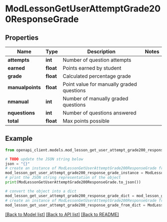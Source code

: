 # ModLessonGetUserAttemptGrade200ResponseGrade


## Properties

Name | Type | Description | Notes
------------ | ------------- | ------------- | -------------
**attempts** | **int** | Number of question attempts | 
**earned** | **float** | Points earned by student | 
**grade** | **float** | Calculated percentage grade | 
**manualpoints** | **float** | Point value for manually graded questions | 
**nmanual** | **int** | Number of manually graded questions | 
**nquestions** | **int** | Number of questions answered | 
**total** | **float** | Max points possible | 

## Example

```python
from openapi_client.models.mod_lesson_get_user_attempt_grade200_response_grade import ModLessonGetUserAttemptGrade200ResponseGrade

# TODO update the JSON string below
json = "{}"
# create an instance of ModLessonGetUserAttemptGrade200ResponseGrade from a JSON string
mod_lesson_get_user_attempt_grade200_response_grade_instance = ModLessonGetUserAttemptGrade200ResponseGrade.from_json(json)
# print the JSON string representation of the object
print(ModLessonGetUserAttemptGrade200ResponseGrade.to_json())

# convert the object into a dict
mod_lesson_get_user_attempt_grade200_response_grade_dict = mod_lesson_get_user_attempt_grade200_response_grade_instance.to_dict()
# create an instance of ModLessonGetUserAttemptGrade200ResponseGrade from a dict
mod_lesson_get_user_attempt_grade200_response_grade_from_dict = ModLessonGetUserAttemptGrade200ResponseGrade.from_dict(mod_lesson_get_user_attempt_grade200_response_grade_dict)
```
[[Back to Model list]](../README.md#documentation-for-models) [[Back to API list]](../README.md#documentation-for-api-endpoints) [[Back to README]](../README.md)


